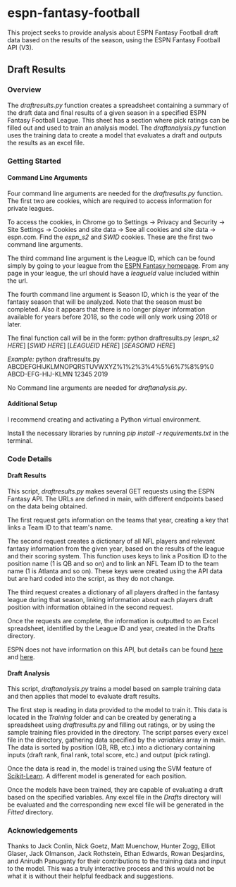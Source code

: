 # espn-fantasy-football

This project seeks to provide analysis about ESPN Fantasy Football draft data based on the results of the season, using the ESPN Fantasy Football API (V3).

## Draft Results

### Overview

The *draftresults.py* function creates a spreadsheet containing a summary of the draft data and final results of a given season in a specified ESPN Fantasy Football League. This sheet has a section where pick ratings can be filled out and used to train an analysis model. The *draftanalysis.py* function uses the training data to create a model that evaluates a draft and outputs the results as an excel file.

### Getting Started

#### Command Line Arguments

Four command line arguments are needed for the *draftresults.py* function. The first two are cookies, which are required to access information for private leagues.

To access the cookies, in Chrome go to Settings -> Privacy and Security -> Site Settings -> Cookies and site data -> See all cookies and site data -> espn.com. Find the *espn_s2* and *SWID* cookies. These are the first two command line arguments.

The third command line argument is the League ID, which can be found simply by going to your league from the [ESPN Fantasy homepage](https://www.espn.com/fantasy/football/). From any page in your league, the url should have a *leagueId* value included within the url.

The fourth command line argument is Season ID, which is the year of the fantasy season that will be analyzed. Note that the season must be completed. Also it appears that there is no longer player information available for years before 2018, so the code will only work using 2018 or later.

The final function call will be in the form: python draftresults.py [*espn_s2 HERE*] [*SWID HERE*] [*LEAGUEID HERE*] [*SEASONID HERE*]

*Example:* python draftresults.py ABCDEFGHIJKLMNOPQRSTUVWXYZ%1%2%3%4%5%6%7%8%9%0 ABCD-EFG-HIJ-KLMN 12345 2019

No Command line arguments are needed for *draftanalysis.py*.

#### Additional Setup

I recommend creating and activating a Python virtual environment.

Install the necessary libraries by running *pip install -r requirements.txt* in the terminal.

### Code Details

#### Draft Results

This script, *draftresults.py* makes several GET requests using the ESPN Fantasy API. The URLs are defined in main, with different endpoints based on the data being obtained. 

The first request gets information on the teams that year, creating a key that links a Team ID to that team's name.

The second request creates a dictionary of all NFL players and relevant fantasy information from the given year, based on the results of the league and their scoring system. This function uses keys to link a Position ID to the position name (1 is QB and so on) and to link an NFL Team ID to the team name (1 is Atlanta and so on). These keys were created using the API data but are hard coded into the script, as they do not change.

The third request creates a dictionary of all players drafted in the fantasy league during that season, linking information about each players draft position with information obtained in the second request.

Once the requests are complete, the information is outputted to an Excel spreadsheet, identified by the League ID and year, created in the Drafts directory.

ESPN does not have information on this API, but details can be found [here](https://stmorse.github.io/journal/espn-fantasy-v3.html) and [here](https://www.reddit.com/r/fantasyfootball/comments/ct4hf3/new_espn_api/).

#### Draft Analysis

This script, *draftanalysis.py* trains a model based on sample training data and then applies that model to evaluate draft results.

The first step is reading in data provided to the model to train it. This data is located in the *Training* folder and can be created by generating a spreadsheet using *draftresults.py* and filling out ratings, or by using the sample training files provided in the directory. The script parses every excel file in the directory, gathering data specified by the *variables* array in main. The data is sorted by position (QB, RB, etc.) into a dictionary containing inputs (draft rank, final rank, total score, etc.) and output (pick rating).

Once the data is read in, the model is trained using the SVM feature of [Scikit-Learn](https://scikit-learn.org/stable/). A different model is generated for each position.

Once the models have been trained, they are capable of evaluating a draft based on the specified variables. Any excel file in the *Drafts* directory will be evaluated and the corresponding new excel file will be generated in the *Fitted* directory. 

### Acknowledgements

Thanks to Jack Conlin, Nick Goetz, Matt Muenchow, Hunter Zogg, Elliot Glaser, Jack Olmanson, Jack Rothstein, Ethan Edwards, Rowan Desjardins, and Anirudh Panuganty for their contributions to the training data and input to the model. This was a truly interactive process and this would not be what it is without their helpful feedback and suggestions.